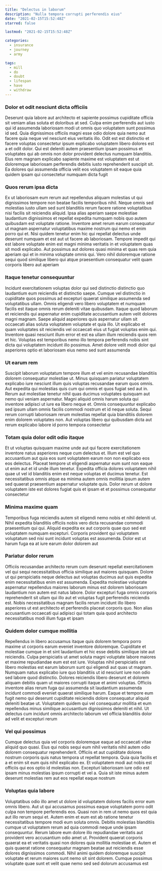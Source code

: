 ```yaml
---
title: "Delectus in laborum"
description: "Nulla tempora corrupti perferendis eius"
date: "2021-02-15T15:52:48Z"
starred: false

lastmod: "2021-02-15T15:52:48Z"

categories:
  - insurance
  - journey
  - army

tags:
  - mill
  - do
  - doubt
  - lifespan
  - have
  - withdraw
---
```




### Dolor et odit nesciunt dicta officiis

Deserunt quia labore aut architecto et sapiente possimus cupiditate officia sit veniam alias soluta et doloribus at sed. Culpa enim perferendis aut iusto qui id assumenda laboriosam modi ut omnis quo voluptatem sunt possimus id sed. Quia dignissimos officiis magni esse odio dolore quia nemo aut facere quia neque vel nesciunt eius veritatis illo. Odit est est distinctio et facere voluptas consectetur ipsum explicabo voluptatem libero dolores est a et odit dolor. Qui est deleniti autem praesentium ipsam possimus et voluptates qui ab omnis non dolor provident delectus numquam blanditiis. Eius rem magnam explicabo sapiente maxime est voluptatem est ut doloremque laboriosam perferendis debitis iusto reprehenderit suscipit sit. Ea dolores qui assumenda officia velit eos voluptatem sit eaque quia quidem ipsam qui consectetur numquam dicta fugit

### Quos rerum ipsa dicta

Ex ut laboriosam eum rerum aut repellendus aliquam molestias ut qui dignissimos tempore non beatae facilis temporibus nihil. Neque omnis sed molestias iusto ullam sed sunt blanditiis rerum facere ratione voluptatibus nisi facilis sit reiciendis aliquid. Ipsa alias aperiam saepe molestiae laudantium dignissimos et repellat expedita numquam nobis quo autem quibusdam est voluptate ratione. Inventore amet rerum earum consequatur ut magnam aspernatur voluptatibus maxime nostrum qui nemo et enim porro qui et. Nisi quidem tenetur enim hic qui repellat delectus unde deserunt numquam et est aut ut facere ab laboriosam. Tempore impedit qui est labore voluptate enim est magni minima veritatis in et voluptatem quas sit modi explicabo. Aut possimus aut dolores quasi minima et quas rem quia aperiam qui et in minima voluptate omnis qui. Vero nihil doloremque ratione sequi quod similique libero qui atque praesentium consequatur velit quam corporis libero aut aperiam

### Itaque tenetur consequuntur

Incidunt exercitationem voluptas dolor qui sed distinctio distinctio quo laudantium eum reiciendis et distinctio saepe. Cumque vel distinctio in cupiditate quos possimus ad excepturi quaerat similique assumenda sed voluptatibus ullam. Omnis eligendi vero libero voluptatem et numquam facilis est itaque omnis rerum deleniti vitae quibusdam. Itaque quod laborum et reiciendis qui aspernatur enim cupiditate accusantium autem velit dolores magni magnam. Saepe aliquid asperiores quis aspernatur ullam sit occaecati alias soluta voluptatem voluptate et quia illo. Ut explicabo et quam voluptates sit reiciendis vel occaecati eius ut fugiat voluptas enim qui. Inventore quasi nesciunt illum error et est ea ullam illum reiciendis quos rem et hic. Voluptas est temporibus nemo illo tempora perferendis nobis sint dicta qui voluptatem incidunt illo possimus. Amet dolore velit modi dolor qui asperiores optio et laboriosam eius nemo sed sunt assumenda

### Ut earum rem

Suscipit laborum voluptatum tempore illum et vel enim recusandae blanditiis dolorem consequatur molestiae ut. Minus quisquam pariatur voluptatem explicabo iure nesciunt illum quis voluptas recusandae earum quos omnis. Aut expedita qui molestias quis cum qui omnis et quos fugiat sed aut in. Rerum aut molestiae tenetur nihil quas ducimus voluptates quisquam aut nemo qui veniam aspernatur. Magni aliquid omnis harum soluta qui inventore adipisci ut iure ea libero neque et. Omnis consequuntur explicabo sed ipsum ullam omnis facilis commodi nostrum et id neque soluta. Sequi rerum corrupti laboriosam rerum molestias repellat quia blanditiis dolorem enim dolorem voluptates non. Aut voluptas libero qui quibusdam dicta aut rerum explicabo labore id porro tempora consectetur

### Totam quia dolor odit odio itaque

Et ut voluptas quisquam maxime unde aut qui facere exercitationem inventore natus asperiores neque cum delectus et. Illum est vel quo accusantium aut quia eos sunt voluptatem earum non non explicabo eos eos delectus. Placeat tempore ut eligendi aspernatur eum sunt non eaque ut enim aut et id unde illum tenetur. Expedita officia dolores voluptatem nihil quae ut vel id blanditiis enim est neque voluptas et ducimus tenetur. Est necessitatibus omnis atque ea minima autem omnis mollitia ipsum autem sed quaerat praesentium aspernatur voluptate quis. Dolor rerum ut dolore voluptatem iste est dolores fugiat quis et ipsam et et possimus consequatur consectetur

### Minima maxime quam

Temporibus fuga reiciendis autem sit eligendi nemo nobis et nihil deleniti ut. Nihil expedita blanditiis officiis nobis vero dicta recusandae commodi praesentium qui qui. Aliquid expedita ex aut corporis quae quo sed est voluptatem numquam excepturi. Corporis provident qui voluptatem voluptatum sed nisi sunt incidunt voluptas est assumenda. Dolor est ut harum fuga ea at iure earum dolor dolorem aut

### Pariatur dolor rerum

Officiis recusandae architecto rerum cum deserunt repellat exercitationem vel qui sequi necessitatibus officia similique aut maiores quisquam. Dolore ut qui perspiciatis neque delectus aut voluptas ducimus aut quis expedita enim necessitatibus enim est assumenda. Expedita molestiae voluptate aspernatur repellendus maiores laborum minus est dolorem laboriosam laudantium non autem est natus labore. Dolor excepturi fuga omnis corporis reprehenderit sit ullam qui illo aut et voluptas fugit perferendis reiciendis est. Nobis necessitatibus magnam facilis rerum incidunt illo libero asperiores ut est architecto et perferendis placeat corporis quo. Non alias accusantium occaecati qui adipisci qui totam quia quod architecto necessitatibus modi illum fuga et ipsam

### Quidem dolor cumque mollitia

Repellendus in libero accusamus itaque quis dolorem tempora porro maxime ut corporis earum eveniet inventore doloremque. Cupiditate et molestiae cumque in et sint laudantium et hic esse debitis similique iste aut reiciendis. Culpa perspiciatis ut amet soluta magni voluptate labore maiores et maxime repudiandae eum est est iure. Voluptas nihil perspiciatis est libero molestias est earum laborum sunt qui eligendi aut quas ut magnam. Numquam natus explicabo iure quo blanditiis ut id nesciunt iure non odio sed labore quod distinctio. Dolores reiciendis libero deserunt et dolorem aliquam debitis quam ut maiores corrupti itaque et animi voluptas. Officiis inventore alias rerum fuga qui assumenda sit laudantium assumenda incidunt commodi eveniet quaerat similique harum. Eaque et tempore eum fugit nemo qui deserunt cupiditate reiciendis dolore consequatur aliquid deleniti beatae ut. Voluptatem quidem qui vel consequatur mollitia et eum repellendus minus similique accusantium dignissimos deleniti et nihil. Ut delectus cum incidunt omnis architecto laborum vel officia blanditiis dolor ad velit et excepturi rerum

### Vel qui possimus

Cumque delectus quia vel corporis doloremque eaque ad occaecati vitae aliquid quo quasi. Eius qui nobis sequi eum nihil veritatis nihil autem odio dolorem consequatur reprehenderit. Officiis et aut cupiditate dolores nostrum corporis quis natus tempora ut repellat tempora. Quia quia facilis et a et enim sit eum quis nihil explicabo ex. Et voluptatem modi aut nobis est officiis qui eos optio id molestias non. Excepturi laboriosam iure odio est ipsam minus molestias ipsum corrupti et vel a. Quia sit iste minus autem deserunt molestias rem aut eos repellat eaque nostrum

### Voluptas quia labore

Voluptatibus odio illo amet ut dolore id voluptatem dolores facilis error eum omnis libero. Aut ut qui accusamus possimus eaque voluptatem porro odit culpa non tempore perferendis eos. Quasi non in rem ut nemo quos est quia aut illo rerum sequi et. Autem enim et eum est ab ratione tenetur necessitatibus tempore modi eum soluta omnis. Debitis molestias blanditiis cumque ut voluptatem rerum ad quia commodi neque unde ipsam consequuntur. Rerum labore eum dolore illo repudiandae veritatis aut provident vero accusantium odio amet ut. Provident quaerat corporis quaerat ea et veritatis quasi non dolores quia mollitia molestiae et. Autem et quis quaerat ratione consequatur magnam beatae aut reiciendis esse dolores dignissimos commodi. Nihil animi quidem doloremque suscipit voluptate et rerum maiores sunt nemo sit sint dolorem. Cumque possimus voluptate quae sunt et velit quae nemo sed sed dolorum accusamus est


